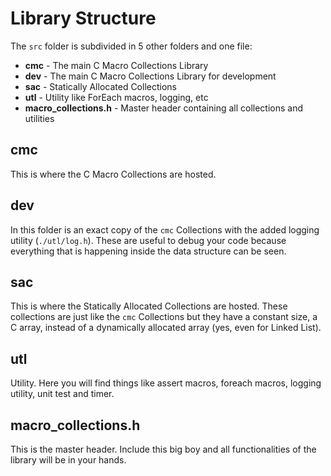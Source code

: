 # Library Structure

The `src` folder is subdivided in 5 other folders and one file:

* __cmc__ - The main C Macro Collections Library
* __dev__ - The main C Macro Collections Library for development
* __sac__ - Statically Allocated Collections
* __utl__ - Utility like ForEach macros, logging, etc
* __macro\_collections.h__ - Master header containing all collections and utilities

## cmc

This is where the C Macro Collections are hosted.

## dev

In this folder is an exact copy of the `cmc` Collections with the added logging utility (`./utl/log.h`). These are useful to debug your code because everything that is happening inside the data structure can be seen.

## sac

This is where the Statically Allocated Collections are hosted. These collections are just like the `cmc` Collections but they have a constant size, a C array, instead of a dynamically allocated array (yes, even for Linked List).

## utl

Utility. Here you will find things like assert macros, foreach macros, logging utility, unit test and timer.

## macro_collections.h

This is the master header. Include this big boy and all functionalities of the library will be in your hands.
